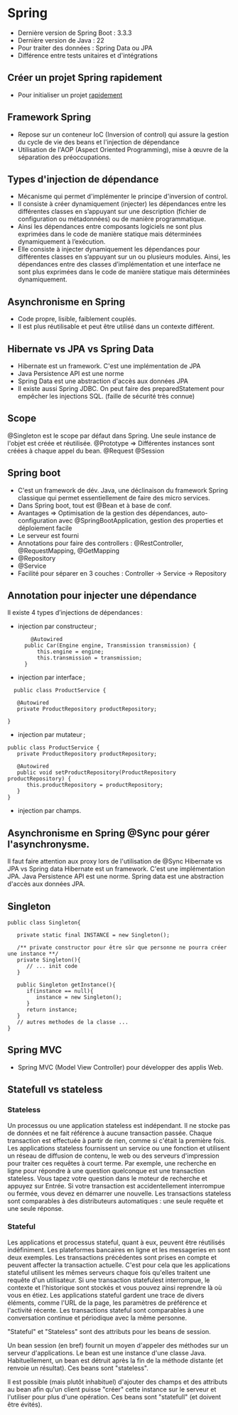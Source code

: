 
# Spring

- Dernière version de Spring Boot : 3.3.3
- Dernière version de Java : 22
- Pour traiter des données : Spring Data ou JPA
- Différence entre tests unitaires et d'intégrations

## Créer un projet Spring rapidement

- Pour initialiser un projet [rapidement](https://start.spring.io/ )

## Framework Spring

- Repose sur un conteneur IoC (Inversion of control) qui assure la gestion du cycle de vie des beans et l'injection de dépendance
- Utilisation de l'AOP (Aspect Oriented Programming), mise à œuvre de la séparation des préoccupations.  

## Types d'injection de dépendance

- Mécanisme qui permet d'implémenter le principe d'inversion of control.
- Il consiste à créer dynamiquement (injecter) les dépendances entre les différentes classes en s’appuyant sur une description (fichier de configuration ou métadonnées) ou de manière programmatique.
- Ainsi les dépendances entre composants logiciels ne sont plus exprimées dans le code de manière statique mais déterminées dynamiquement à l’exécution.
- Elle consiste à injecter dynamiquement les dépendances pour différentes classes en s’appuyant sur un ou plusieurs modules. Ainsi, les dépendances entre des classes d’implémentation et une interface ne sont plus exprimées dans le code de manière statique mais déterminées dynamiquement.

## Asynchronisme en Spring

- Code propre, lisible, faiblement couplés.
- Il est plus réutilisable et peut être utilisé dans un contexte différent.

## Hibernate vs JPA vs Spring Data

- Hibernate est un framework. C'est une implémentation de JPA
- Java Persistence API est une norme
- Spring Data est une abstraction d'accès aux données JPA
- Il existe aussi Spring JDBC. On peut faire des preparedStatement pour empêcher les injections SQL. (faille de sécurité très connue)

## Scope

@Singleton est le scope par défaut dans Spring. Une seule instance de l'objet est créée et réutilisée.
@Prototype => Différentes instances sont créées à chaque appel du bean.
@Request
@Session

## Spring boot

- C'est un framework de dév. Java, une déclinaison du framework Spring classique qui permet essentiellement de faire des micro services.
- Dans Spring boot, tout est @Bean et à base de conf.
- Avantages => Optimisation de la gestion des dépendances, auto-configuration avec @SpringBootApplication, gestion des properties et déploiement facile
- Le serveur est fourni
- Annotations pour faire des controllers : @RestController, @RequestMapping, @GetMapping
- @Repository
- @Service
- Facilité pour séparer en 3 couches : Controller -> Service -> Repository

## Annotation pour injecter une dépendance
Il existe 4 types d’injections de dépendances :
- injection par constructeur ;

  ```
      @Autowired
    public Car(Engine engine, Transmission transmission) {
        this.engine = engine;
        this.transmission = transmission;
    }
  ```
  
- injection par interface ;
```
  public class ProductService {

   @Autowired
   private ProductRepository productRepository;

}
```
- injection par mutateur ;
```
public class ProductService {
   private ProductRepository productRepository;
  
   @Autowired
   public void setProductRepository(ProductRepository productRepository) {
      this.productRepository = productRepository;
   }
}
```
- injection par champs.

## Asynchronisme en Spring @Sync pour gérer l'asynchronysme.

Il faut faire attention aux proxy lors de l'utilisation de @Sync
Hibernate vs JPA vs Spring data    Hibernate est un framework. C'est une implémentation JPA.
Java Persistence API est une norme.
Spring data est une abstraction d'accès aux données JPA.

## Singleton
```
public class Singleton{

   private static final INSTANCE = new Singleton();

   /** private constructor pour être sûr que personne ne pourra créer une instance **/
   private Singleton(){
      // ... init code
   }

   public Singleton getInstance(){
      if(instance == null){
         instance = new Singleton();
      }
      return instance;
   }
   // autres methodes de la classe ...
}
```
## Spring MVC

- Spring MVC (Model View Controller) pour développer des applis Web.

## Statefull vs stateless

###  Stateless
Un processus ou une application stateless est indépendant. Il ne stocke pas de données et ne fait référence à aucune transaction passée. Chaque transaction est effectuée à partir de rien, comme si c'était la première fois. Les applications stateless fournissent un service ou une fonction et utilisent un réseau de diffusion de contenu, le web ou des serveurs d'impression pour traiter ces requêtes à court terme.
Par exemple, une recherche en ligne pour répondre à une question quelconque est une transaction stateless. Vous tapez votre question dans le moteur de recherche et appuyez sur Entrée. Si votre transaction est accidentellement interrompue ou fermée, vous devez en démarrer une nouvelle. Les transactions stateless sont comparables à des distributeurs automatiques : une seule requête et une seule réponse.

### Stateful

Les applications et processus stateful, quant à eux, peuvent être réutilisés indéfiniment. Les plateformes bancaires en ligne et les messageries en sont deux exemples. Les transactions précédentes sont prises en compte et peuvent affecter la transaction actuelle. C'est pour cela que les applications stateful utilisent les mêmes serveurs chaque fois qu'elles traitent une requête d'un utilisateur.
Si une transaction statefulest interrompue, le contexte et l'historique sont stockés et vous pouvez ainsi reprendre là où vous en étiez. Les applications stateful gardent une trace de divers éléments, comme l'URL de la page, les paramètres de préférence et l'activité récente. Les transactions stateful sont comparables à une conversation continue et périodique avec la même personne.

"Stateful" et "Stateless" sont des attributs pour les beans de session.

Un bean session (en bref) fournit un moyen d'appeler des méthodes sur un serveur d'applications. Le bean est une instance d'une classe Java. Habituellement, un bean est détruit après la fin de la méthode distante (et renvoie un résultat). Ces beans sont "stateless".

Il est possible (mais plutôt inhabituel) d'ajouter des champs et des attributs au bean afin qu'un client puisse "créer" cette instance sur le serveur et l'utiliser pour plus d'une opération. Ces beans sont "statefull" (et doivent être évités).

